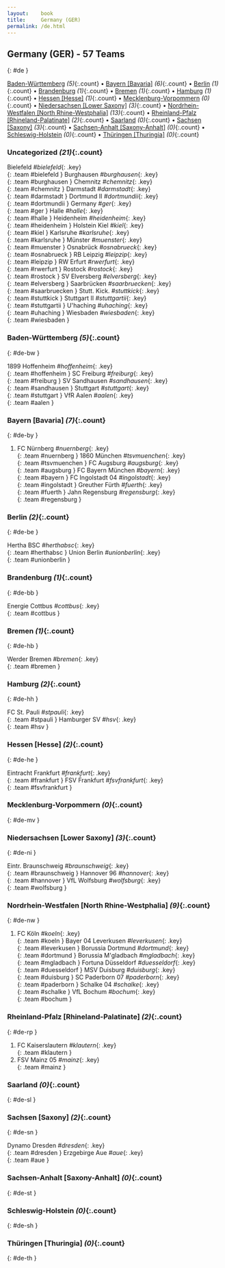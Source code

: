 ```yaml
---
layout:    book
title:     Germany (GER)
permalink: /de.html
---
```


## Germany (GER) - 57 Teams
{: #de }


[Baden-Württemberg](#de-bw) _(5)_{:.count} • [Bayern [Bavaria]](#de-by) _(6)_{:.count} • [Berlin](#de-be) _(1)_{:.count} • [Brandenburg](#de-bb) _(1)_{:.count} • [Bremen](#de-hb) _(1)_{:.count} • [Hamburg](#de-hh) _(1)_{:.count} • [Hessen [Hesse]](#de-he) _(1)_{:.count} • [Mecklenburg-Vorpommern](#de-mv) _(0)_{:.count} • [Niedersachsen [Lower Saxony]](#de-ni) _(3)_{:.count} • [Nordrhein-Westfalen [North Rhine-Westphalia]](#de-nw) _(13)_{:.count} • [Rheinland-Pfalz [Rhineland-Palatinate]](#de-rp) _(2)_{:.count} • [Saarland](#de-sl) _(0)_{:.count} • [Sachsen [Saxony]](#de-sn) _(3)_{:.count} • [Sachsen-Anhalt [Saxony-Anhalt]](#de-st) _(0)_{:.count} • [Schleswig-Holstein](#de-sh) _(0)_{:.count} • [Thüringen [Thuringia]](#de-th) _(0)_{:.count}


### Uncategorized _(21)_{:.count}

Bielefeld _#bielefeld_{: .key} <br>
{: .team #bielefeld }
Burghausen _#burghausen_{: .key} <br>
{: .team #burghausen }
Chemnitz _#chemnitz_{: .key} <br>
{: .team #chemnitz }
Darmstadt _#darmstadt_{: .key} <br>
{: .team #darmstadt }
Dortmund II _#dortmundii_{: .key} <br>
{: .team #dortmundii }
Germany _#ger_{: .key} <br>
{: .team #ger }
Halle _#halle_{: .key} <br>
{: .team #halle }
Heidenheim _#heidenheim_{: .key} <br>
{: .team #heidenheim }
Holstein Kiel _#kiel_{: .key} <br>
{: .team #kiel }
Karlsruhe _#karlsruhe_{: .key} <br>
{: .team #karlsruhe }
Münster _#muenster_{: .key} <br>
{: .team #muenster }
Osnabrück _#osnabrueck_{: .key} <br>
{: .team #osnabrueck }
RB Leipzig _#leipzip_{: .key} <br>
{: .team #leipzip }
RW Erfurt _#rwerfurt_{: .key} <br>
{: .team #rwerfurt }
Rostock _#rostock_{: .key} <br>
{: .team #rostock }
SV Elversberg _#elversberg_{: .key} <br>
{: .team #elversberg }
Saarbrücken _#saarbruecken_{: .key} <br>
{: .team #saarbruecken }
Stutt. Kick. _#stuttkick_{: .key} <br>
{: .team #stuttkick }
Stuttgart II _#stuttgartii_{: .key} <br>
{: .team #stuttgartii }
U'haching _#uhaching_{: .key} <br>
{: .team #uhaching }
Wiesbaden _#wiesbaden_{: .key} <br>
{: .team #wiesbaden }



### Baden-Württemberg _(5)_{:.count}
{: #de-bw }





<div class='columns3' markdown='1'>

1899 Hoffenheim _#hoffenheim_{: .key} <br>
{: .team #hoffenheim }
SC Freiburg _#freiburg_{: .key} <br>
{: .team #freiburg }
SV Sandhausen _#sandhausen_{: .key} <br>
{: .team #sandhausen }
Stuttgart _#stuttgart_{: .key} <br>
{: .team #stuttgart }
VfR Aalen _#aalen_{: .key} <br>
{: .team #aalen }

</div>



### Bayern [Bavaria] _(7)_{:.count}
{: #de-by }





<div class='columns3' markdown='1'>

1. FC Nürnberg _#nuernberg_{: .key} <br>
{: .team #nuernberg }
1860 München _#tsvmuenchen_{: .key} <br>
{: .team #tsvmuenchen }
FC Augsburg _#augsburg_{: .key} <br>
{: .team #augsburg }
FC Bayern München _#bayern_{: .key} <br>
{: .team #bayern }
FC Ingolstadt 04 _#ingolstadt_{: .key} <br>
{: .team #ingolstadt }
Greuther Fürth _#fuerth_{: .key} <br>
{: .team #fuerth }
Jahn Regensburg _#regensburg_{: .key} <br>
{: .team #regensburg }

</div>



### Berlin _(2)_{:.count}
{: #de-be }





<div class='columns3' markdown='1'>

Hertha BSC _#herthabsc_{: .key} <br>
{: .team #herthabsc }
Union Berlin _#unionberlin_{: .key} <br>
{: .team #unionberlin }

</div>



### Brandenburg _(1)_{:.count}
{: #de-bb }





<div class='columns3' markdown='1'>

Energie Cottbus _#cottbus_{: .key} <br>
{: .team #cottbus }

</div>



### Bremen _(1)_{:.count}
{: #de-hb }





<div class='columns3' markdown='1'>

Werder Bremen _#bremen_{: .key} <br>
{: .team #bremen }

</div>



### Hamburg _(2)_{:.count}
{: #de-hh }





<div class='columns3' markdown='1'>

FC St. Pauli _#stpauli_{: .key} <br>
{: .team #stpauli }
Hamburger SV _#hsv_{: .key} <br>
{: .team #hsv }

</div>



### Hessen [Hesse] _(2)_{:.count}
{: #de-he }





<div class='columns3' markdown='1'>

Eintracht Frankfurt _#frankfurt_{: .key} <br>
{: .team #frankfurt }
FSV Frankfurt _#fsvfrankfurt_{: .key} <br>
{: .team #fsvfrankfurt }

</div>



### Mecklenburg-Vorpommern _(0)_{:.count}
{: #de-mv }





<div class='columns3' markdown='1'>


</div>



### Niedersachsen [Lower Saxony] _(3)_{:.count}
{: #de-ni }





<div class='columns3' markdown='1'>

Eintr. Braunschweig _#braunschweig_{: .key} <br>
{: .team #braunschweig }
Hannover 96 _#hannover_{: .key} <br>
{: .team #hannover }
VfL Wolfsburg _#wolfsburg_{: .key} <br>
{: .team #wolfsburg }

</div>



### Nordrhein-Westfalen [North Rhine-Westphalia] _(9)_{:.count}
{: #de-nw }





<div class='columns3' markdown='1'>

1. FC Köln _#koeln_{: .key} <br>
{: .team #koeln }
Bayer 04 Leverkusen _#leverkusen_{: .key} <br>
{: .team #leverkusen }
Borussia Dortmund _#dortmund_{: .key} <br>
{: .team #dortmund }
Borussia M'gladbach _#mgladbach_{: .key} <br>
{: .team #mgladbach }
Fortuna Düsseldorf _#duesseldorf_{: .key} <br>
{: .team #duesseldorf }
MSV Duisburg _#duisburg_{: .key} <br>
{: .team #duisburg }
SC Paderborn 07 _#paderborn_{: .key} <br>
{: .team #paderborn }
Schalke 04 _#schalke_{: .key} <br>
{: .team #schalke }
VfL Bochum _#bochum_{: .key} <br>
{: .team #bochum }

</div>



### Rheinland-Pfalz [Rhineland-Palatinate] _(2)_{:.count}
{: #de-rp }





<div class='columns3' markdown='1'>

1. FC Kaiserslautern _#klautern_{: .key} <br>
{: .team #klautern }
1. FSV Mainz 05 _#mainz_{: .key} <br>
{: .team #mainz }

</div>



### Saarland _(0)_{:.count}
{: #de-sl }





<div class='columns3' markdown='1'>


</div>



### Sachsen [Saxony] _(2)_{:.count}
{: #de-sn }





<div class='columns3' markdown='1'>

Dynamo Dresden _#dresden_{: .key} <br>
{: .team #dresden }
Erzgebirge Aue _#aue_{: .key} <br>
{: .team #aue }

</div>



### Sachsen-Anhalt [Saxony-Anhalt] _(0)_{:.count}
{: #de-st }





<div class='columns3' markdown='1'>


</div>



### Schleswig-Holstein _(0)_{:.count}
{: #de-sh }





<div class='columns3' markdown='1'>


</div>



### Thüringen [Thuringia] _(0)_{:.count}
{: #de-th }





<div class='columns3' markdown='1'>


</div>


 
